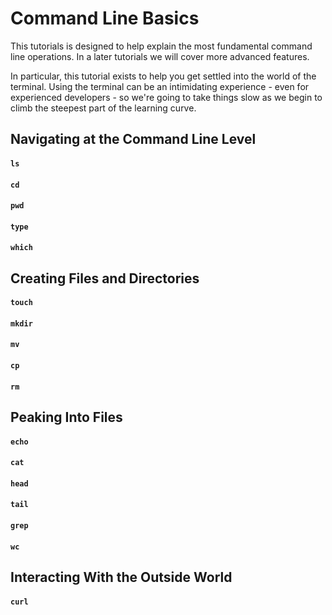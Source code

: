 # Command Line Basics

This tutorials is designed to help explain the most fundamental command line operations. In a later tutorials we will cover more advanced features.

In particular, this tutorial exists to help you get settled into the world of the terminal. Using the terminal can be an intimidating experience - even for experienced developers - so we're going to take things slow as we begin to climb the steepest part of the learning curve.

## Navigating at the Command Line Level

#### `ls`

#### `cd`

#### `pwd`

#### `type`

#### `which`

## Creating Files and Directories

#### `touch`

#### `mkdir`

#### `mv`

#### `cp`

#### `rm`

## Peaking Into Files

#### `echo`

#### `cat`

#### `head`

#### `tail`

#### `grep`

#### `wc`

## Interacting With the Outside World

#### `curl`
